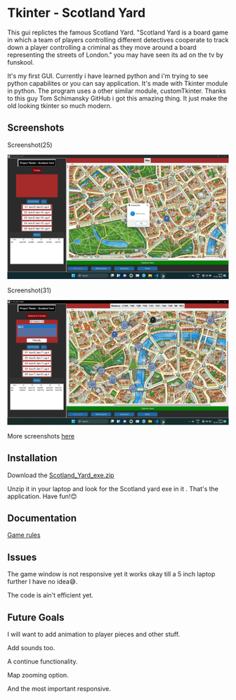 
# Tkinter - Scotland Yard

This gui replictes the famous Scotland Yard.
"Scotland Yard is a board game in which a team of players controlling different detectives cooperate to track down a player controlling a criminal as they move around a board representing the streets of London." you may have seen its ad on the tv by funskool.

It's my first GUI. Currently i have learned python and i'm trying to see python capabilites or you can say application.
It's made with Tkinter module in python. The program uses a other similar module, customTkinter. Thanks to this guy Tom Schimansky GitHub i got this amazing thing. It just make the old looking tkinter so much modern.


## Screenshots

Screenshot(25)

![App Screenshot](https://github.com/TanCannon/Tkinter-Scotland_yard/blob/main/Screenshots/Screenshot%20(25).png)

Screenshot(31)

![App Screenshot](https://github.com/TanCannon/Tkinter-Scotland_yard/blob/main/Screenshots/Screenshot%20(31).png)

More screenshots [here](https://github.com/TanCannon/Tkinter-Scotland_yard/tree/main/Screenshots)

## Installation

Download the [Scotland_Yard_exe.zip](https://github.com/TanCannon/Tkinter-Scotland_yard/releases)

Unzip it in your laptop and look for the Scotland yard exe in it . That's the application.
Have fun!😊
    
## Documentation

[Game rules](https://github.com/TanCannon/Tkinter-Scotland_yard/blob/main/Rules.pdf)

## Issues

The game window is not responsive yet it works okay till a 5 inch laptop further I have no idea😅.

The code is ain't efficient yet.

## Future Goals

I will want to add animation to player pieces and other stuff.

Add sounds too.

A continue functionality.

Map zooming option.

And the most important responsive.

